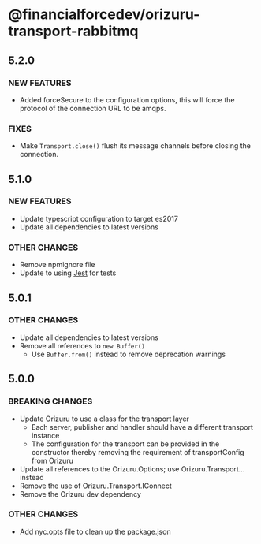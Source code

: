 # @financialforcedev/orizuru-transport-rabbitmq

## 5.2.0

### NEW FEATURES

- Added forceSecure to the configuration options, this will force the protocol of the connection URL to be amqps.

### FIXES

- Make `Transport.close()` flush its message channels before closing the connection.

## 5.1.0

### NEW FEATURES

- Update typescript configuration to target es2017
- Update all dependencies to latest versions

### OTHER CHANGES

- Remove npmignore file
- Update to using [Jest](https://jestjs.io/en/) for tests

## 5.0.1

### OTHER CHANGES

- Update all dependencies to latest versions
- Remove all references to `new Buffer()`
  - Use `Buffer.from()` instead to remove deprecation warnings

## 5.0.0

### BREAKING CHANGES

- Update Orizuru to use a class for the transport layer
  - Each server, publisher and handler should have a different transport instance
  - The configuration for the transport can be provided in the constructor thereby removing the requirement of transportConfig from Orizuru
- Update all references to the Orizuru.Options; use Orizuru.Transport... instead
- Remove the use of Orizuru.Transport.IConnect
- Remove the Orizuru dev dependency

### OTHER CHANGES

- Add nyc.opts file to clean up the package.json
